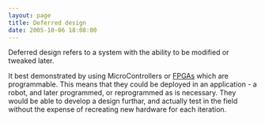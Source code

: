 ```yaml
---
layout: page
title: Deferred design
date: 2005-10-06 18:08:00
---
```

<p>Deferred design refers to a system with the ability to be modified or tweaked later.
</p>
<p>It best demonstrated by using MicroControllers or <a href="/wiki/fpga.html" title="Field Programmable Gate Array">FPGAs</a> which are programmable. This means that they could be deployed in an application - a robot, and later programmed, or reprogrammed as is necessary. They would be able to develop a design furthar, and actually test in the field without the expense of recreating new hardware for each iteration.
</p>
